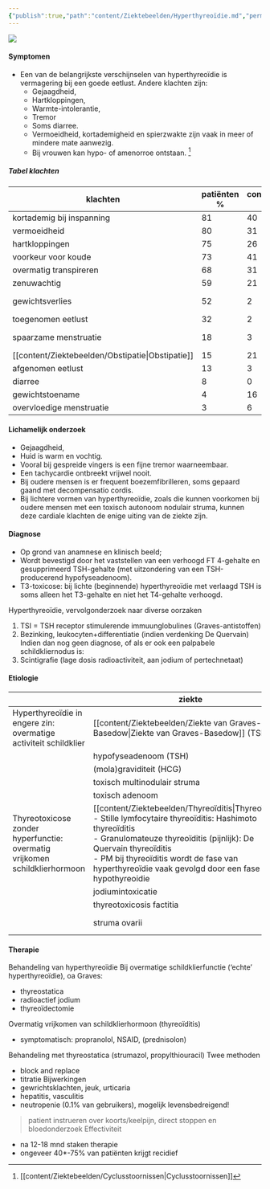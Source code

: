 ```yaml
---
{"publish":true,"path":"content/Ziektebeelden/Hyperthyreoïdie.md","permalink":"/content/ziektebeelden/hyperthyreoidie/","title":"Hyperthyreoïdie","tags":["Endocrinologie/Schildklier","Ziektebeeld"]}
---
```




![](https://i.imgur.com/acMczOi.png)
#### Symptomen
- Een van de belangrijkste verschijnselen van hyperthyreoïdie is vermagering bij een goede eetlust. Andere klachten zijn:
	- Gejaagdheid,
	- Hartkloppingen, 
	- Warmte-intolerantie, 
	- Tremor
	- Soms diarree. 
	- Vermoeidheid, kortademigheid en spierzwakte zijn vaak in meer of mindere mate aanwezig. 
	- Bij vrouwen kan hypo- of amenorroe ontstaan. [^1]

##### Tabel klachten
| klachten                  | patiënten % | controles % | verschijnselen        | patiënten % | controles % |
| ------------------------- | ----------- | ----------- | --------------------- | ----------- | ----------- |
| kortademig bij inspanning | 81          | 40          | struma                | 87          | 11          |
| vermoeidheid              | 80          | 31          | diffuus               | 49          | 11          |
| hartkloppingen            | 75          | 26          | multinodulair         | 32          | 0           |
| voorkeur voor koude       | 73          | 41          | uninodulair           | 4           | 0           |
| overmatig transpireren    | 68          | 31          | warme handen          | 76          | 44          |
| zenuwachtig               | 59          | 21          | vochtige handen       | 72          | 22          |
| gewichtsverlies           | 52          | 2           | regelmatige pols > 90 | 68          | 19          |
| toegenomen eetlust        | 32          | 2           | vingertremor          | 66          | 26          |
| spaarzame menstruatie     | 18          | 3           | retractie bovenooglid | 62          | 16          |
| [[content/Ziektebeelden/Obstipatie\|Obstipatie]]                | 15          | 21          | hyperkinesie          | 39          | 9           |
| afgenomen eetlust         | 13          | 3           | exophthalmus\*        | 34          | 2           |
| diarree                   | 8           | 0           | boezemfibrilleren     | 19          | 0           |
| gewichtstoename           | 4           | 16          |                       |             |             |
| overvloedige menstruatie  | 3           | 6           |                       |             |             |

#### Lichamelijk onderzoek
- Gejaagdheid, 
- Huid is warm en vochtig. 
- Vooral bij gespreide vingers is een fijne tremor waarneembaar. 
- Een tachycardie ontbreekt vrijwel nooit. 
- Bij oudere mensen is er frequent boezemfibrilleren, soms gepaard gaand met decompensatio cordis.
- Bij lichtere vormen van hyperthyreoïdie, zoals die kunnen voorkomen bij oudere mensen met een toxisch autonoom nodulair struma, kunnen deze cardiale klachten de enige uiting van de ziekte zijn.

#### Diagnose
- Op grond van anamnese en klinisch beeld;
- Wordt bevestigd door het vaststellen van een verhoogd FT 4-gehalte en gesupprimeerd TSH-gehalte (met uitzondering van een TSH-producerend hypofyseadenoom). 
- T3-toxicose: bij lichte (beginnende) hyperthyreoïdie met verlaagd TSH is soms alleen het T3-gehalte en niet het T4-gehalte verhoogd.

Hyperthyreoïdie, vervolgonderzoek naar diverse oorzaken
1. TSI = TSH receptor stimulerende immuunglobulines (Graves-antistoffen)
2. Bezinking, leukocyten+differentiatie (indien verdenking De Quervain)
Indien dan nog geen diagnose, of als er ook een palpabele schildkliernodus is:
3. Scintigrafie (lage dosis radioactiviteit, aan jodium of pertechnetaat)


#### Etiologie

|                                    | ziekte                          | voorkomen     |
| ---------------------------------- | ------------------------------- | ------------- |
| Hyperthyreoïdie in engere zin: overmatige activiteit schildklier      | [[content/Ziektebeelden/Ziekte van Graves-Basedow\|Ziekte van Graves-Basedow]] (TSI) | 60%           |
|                                    | hypofyseadenoom (TSH)           | zeldzaam      |
|                                    | (mola)graviditeit (HCG)         | zeldzaam      |
|                                    | toxisch multinodulair struma    | 30%           |
|                                    | toxisch adenoom                 | 3-5%          |
| Thyreotoxicose zonder hyperfunctie: overmatig vrijkomen schildklierhormoon | [[content/Ziektebeelden/Thyreoïditis\|Thyreoïditis]]: </br> - Stille lymfocytaire thyreoïditis: Hashimoto thyreoïditis    </br> - Granulomateuze thyreoïditis (pijnlijk): De Quervain thyreoïditis    </br> - PM bij thyreoïditis wordt de fase van hyperthyreoïdie vaak gevolgd door een fase van hypothyreoidie            | 5%            |
|                                    | jodiumintoxicatie               | weinig        |
|                                    | thyreotoxicosis factitia        | incidenteel   |
|                                    | struma ovarii                   | zeer zeldzaam |


#### Therapie
Behandeling van hyperthyreoïdie
Bij overmatige schildklierfunctie (‘echte’ hyperthyreoïdie), oa Graves:
- thyreostatica
- radioactief jodium
- thyreoïdectomie

Overmatig vrijkomen van schildklierhormoon (thyreoïditis)
- symptomatisch: propranolol, NSAID, (prednisolon)


Behandeling met thyreostatica (strumazol, propylthiouracil)
Twee methoden
- block and replace
- titratie
Bijwerkingen
- gewrichtsklachten, jeuk, urticaria
- hepatitis, vasculitis
- neutropenie (0.1% van gebruikers), mogelijk levensbedreigend!
> patient instrueren over koorts/keelpijn, direct stoppen en bloedonderzoek
Effectiviteit
- na 12-18 mnd staken therapie
- ongeveer 40*-75% van patiënten krijgt recidief

[^1]: [[content/Ziektebeelden/Cyclusstoornissen\|Cyclusstoornissen]]